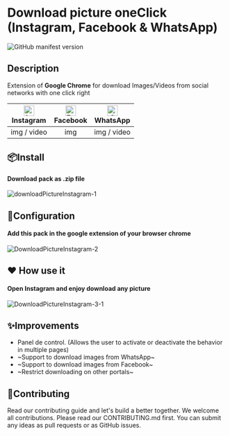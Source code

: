 # Download picture oneClick (Instagram, Facebook & WhatsApp)
![GitHub manifest version](https://img.shields.io/github/manifest-json/v/jasp402/Download-Instagram-Picture.svg)<br>

## Description
Extension of **Google Chrome** for download Images/Videos from social networks with one click right

| [<img src="https://instagram-brand.com/wp-content/uploads/2016/11/Instagram_AppIcon_Aug2017.png" alt="Instagram" width="24px" height="24px" />](https://www.instagram.com/)<br>Instagram| [<img src="https://www.facebook.com/images/fb_icon_325x325.png" alt="Facebook" width="24px" height="24px" />](https://www.facebook.com/)<br>Facebook | [<img src="https://image.flaticon.com/icons/png/512/124/124034.png" alt="Chrome" width="24px" height="24px" />](https://web.whatsapp.com/)<br>WhatsApp |
| :---: | :---: | :---: | 
| img / video | img | img / video | 

## 📦Install
#### Download pack as .zip file 
![downloadPictureInstagram-1](https://user-images.githubusercontent.com/8978470/83974063-1d72e180-a8b0-11ea-8b22-983af8d9f4a2.gif)

## 🔧Configuration
#### Add this pack in the google extension of your browser chrome
![DownloadPictureInstagram-2](https://user-images.githubusercontent.com/8978470/83974466-113c5380-a8b3-11ea-9327-b5fc83a33d47.gif)

## ❤️ How use it
#### Open Instagram and enjoy download any picture
![DownloadPictureInstagram-3-1](https://user-images.githubusercontent.com/8978470/83974631-780e3c80-a8b4-11ea-83f2-ca7c45d4604d.gif)

## ✨Improvements
- Panel de control. (Allows the user to activate or deactivate the behavior in multiple pages)
- ~Support to download images from WhatsApp~
- ~Support to download images from Facebook~
- ~Restrict downloading on other portals~

## 🤝Contributing
Read our contributing guide and let's build a better together.
We welcome all contributions. Please read our CONTRIBUTING.md first. You can submit any ideas as pull requests or as GitHub issues.

